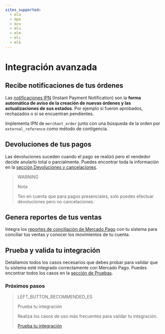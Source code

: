 ```yaml
---
sites_supported:
  - mla
  - mpe
  - mco
  - mlu
  - mlm
  - mlc
  - mlb
---
```


# Integración avanzada

## Recibe notificaciones de tus órdenes

Las [notificaciones IPN](https://www.mercadopago.com.ar/developers/es/guides/notifications/ipn/) (Instant Payment Notification) son la **forma automática de aviso de la creación de nuevas órdenes y las actualizaciones de sus estados**. Por ejemplo si fueron aprobados, rechazados o si se encuentran pendientes.

Implementa IPN de `merchant_order` junto con una búsqueda de la orden por `external_reference` como método de contigencia.

## Devoluciones de tus pagos

Las devoluciones suceden cuando el pago se realizó pero el vendedor decide anularlo total o parcialmente.
Puedes encontrar toda la información en la [sección Devoluciones y cancelaciones](https://www.mercadopago.com.ar/developers/es/guides/manage-account/cancellations-and-refunds).

> WARNING
> 
> Nota
> 
> Ten en cuenta que para pagos presenciales, solo puedes efectuar devoluciones pero no cancelaciones.

## Genera reportes de tus ventas

Integra los [reportes de conciliación de Mercado Pago](https://www.mercadopago.com.ar/developers/es/guides/reports/general-considerations/reconciliation-reports/) con tu sistema para conciliar tus ventas y conocer los movimientos de tu cuenta.

## Prueba y valida tu integración

Detallamos todos los casos necesarios que debes probar para validar que tu sistema esté integrado correctamente con Mercado Pago. 
Puedes encontrar todos los casos en la [sección de Pruebas](https://www.mercadopago.com.ar/developers/es/guides/qr-code/final-steps/integration-test/).

### Próximos pasos


> LEFT_BUTTON_RECOMMENDED_ES
>
> Prueba tu integración
>
> Realiza los casos de uso más frecuentes para validar tu integración.
>
> [Prueba tu integración](https://www.mercadopago.com.ar/developers/es/guides/qr-code/final-steps/integration-test/)